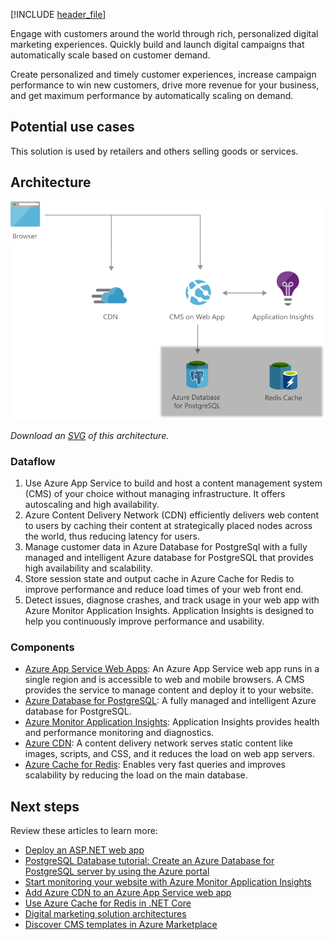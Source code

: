 [!INCLUDE [header_file](../../../includes/sol-idea-header.md)]

Engage with customers around the world through rich, personalized digital marketing experiences. Quickly build and launch digital campaigns that automatically scale based on customer demand.

Create personalized and timely customer experiences, increase campaign performance to win new customers, drive more revenue for your business, and get maximum performance by automatically scaling on demand.

## Potential use cases

This solution is used by retailers and others selling goods or services.

## Architecture

![Architecture Diagram show the flow from the browser through the C M S web app to both Azure database and application insights.](../media/digital-marketing-using-azure-database-for-postgresql.png)

*Download an [SVG](../media/digital-marketing-using-azure-database-for-postgresql.svg) of this architecture.*

### Dataflow

1. Use Azure App Service to build and host a content management system (CMS) of your choice without managing infrastructure. It offers autoscaling and high availability.
1. Azure Content Delivery Network (CDN) efficiently delivers web content to users by caching their content at strategically placed nodes across the world, thus reducing latency for users.
1. Manage customer data in Azure Database for PostgreSql with a fully managed and intelligent Azure database for PostgreSQL that provides high availability and scalability.
1. Store session state and output cache in Azure Cache for Redis to improve performance and reduce load times of your web front end.
1. Detect issues, diagnose crashes, and track usage in your web app with Azure Monitor Application Insights. Application Insights is designed to help you continuously improve performance and usability.

### Components

* [Azure App Service Web Apps](https://azure.microsoft.com/services/app-service/web): An Azure App Service web app runs in a single region and is accessible to web and mobile browsers. A CMS provides the service to manage content and deploy it to your website.
* [Azure Database for PostgreSQL](https://azure.microsoft.com/services/postgresql): A fully managed and intelligent Azure database for PostgreSQL.
* [Azure Monitor Application Insights](https://azure.microsoft.com/services/monitor): Application Insights provides health and performance monitoring and diagnostics.
* [Azure CDN](https://azure.microsoft.com/services/cdn): A content delivery network serves static content like images, scripts, and CSS, and it reduces the load on web app servers.
* [Azure Cache for Redis](https://azure.microsoft.com/services/cache): Enables very fast queries and improves scalability by reducing the load on the main database.

## Next steps

Review these articles to learn more:

* [Deploy an ASP.NET web app](/azure/app-service/quickstart-dotnetcore)
* [PostgreSQL Database tutorial: Create an Azure Database for PostgreSQL server by using the Azure portal](/azure/postgresql/quickstart-create-server-database-portal)
* [Start monitoring your website with Azure Monitor Application Insights](/azure/azure-monitor/app/website-monitoring)
* [Add Azure CDN to an Azure App Service web app](/azure/cdn/cdn-add-to-web-app)
* [Use Azure Cache for Redis in .NET Core](/azure/azure-cache-for-redis/cache-dotnet-core-quickstart)
* [Digital marketing solution architectures](https://azure.microsoft.com/solutions/digital-marketing)
* [Discover CMS templates in Azure Marketplace](https://azuremarketplace.microsoft.com/marketplace/apps/category/web?page=1&subcategories=blogs-cmss)
